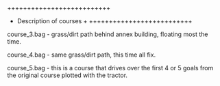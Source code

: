 ++++++++++++++++++++++++++
+ Description of courses +
++++++++++++++++++++++++++

course_3.bag - grass/dirt path behind annex building, floating most the time.

course_4.bag - same grass/dirt path, this time all fix.

course_5.bag - this is a course that drives over the first 4 or 5 goals from the original course plotted with the tractor.

